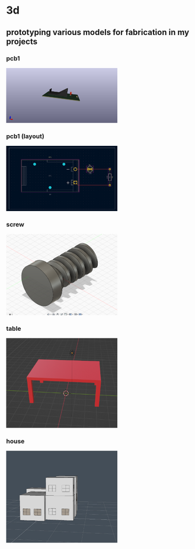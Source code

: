 # 3d

## prototyping various models for fabrication in my projects

### pcb1

<img src="./images/pcb1_3d.png" width="300">

### pcb1 (layout)

<img src="./images/pcb1_layout.png" width="300">

### screw

<img src="./images/screw.png" width="300">

### table

<img src="./images/table.png" width="300">

### house

<img src="./images/house.jpg" width="300">
